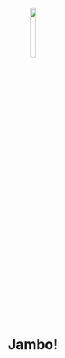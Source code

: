 <div align = "center"> 

<p align="center"><img width = "16%" src = "~/profile/images/logo.png"></p>

# Jambo!

</div>